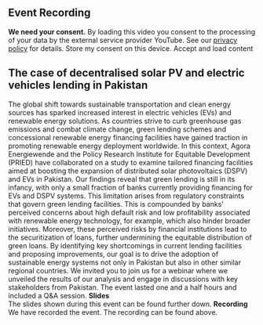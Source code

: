 ##  Event Recording 
**We need your consent.**
By loading this video you consent to the processing of your data by the external service provider YouTube. See our ​[privacy policy](https://www.agora-energiewende.org/privacy-policy)​ for details.
Store my consent on this device.
Accept and load content
## The case of decentralised solar PV and electric vehicles lending in Pakistan
The global shift towards sustainable transportation and clean energy sources has sparked increased interest in electric vehicles (EVs) and renewable energy solutions. As countries strive to curb greenhouse gas emissions and combat climate change, green lending schemes and concessional renewable energy financing facilities have gained traction in promoting renewable energy deployment worldwide.
In this context, Agora Energiewende and the Policy Research Institute for Equitable Development (PRIED) have collaborated on a study to examine tailored financing facilities aimed at boosting the expansion of distributed solar photovoltaics (DSPV) and EVs in Pakistan. Our findings reveal that green lending is still in its infancy, with only a small fraction of banks currently providing financing for EVs and DSPV systems. This limitation arises from regulatory constraints that govern green lending facilities. This is compounded by banks' perceived concerns about high default risk and low profitability associated with renewable energy technology, for example, which also hinder broader initiatives. Moreover, these perceived risks by financial institutions lead to the securitization of loans, further undermining the equitable distribution of green loans.
By identifying key shortcomings in current lending facilities and proposing improvements, our goal is to drive the adoption of sustainable energy systems not only in Pakistan but also in other similar regional countries. We invited you to join us for a webinar where we unveiled the results of our analysis and engage in discussions with key stakeholders from Pakistan.
The event lasted one and a half hours and included a Q&A session.
**Slides**  
The slides shown during this event can be found further down.
**Recording**  
We have recorded the event. The recording can be found above.